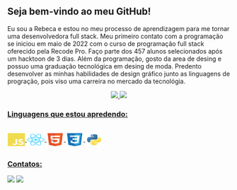 ## Seja bem-vindo ao meu GitHub!
<p style= align= justify>
Eu sou a Rebeca e estou no meu processo de aprendizagem para me tornar uma desenvolvedora full stack. Meu primeiro contato com a programação se iniciou em maio de 2022 com o curso de programação full stack oferecido pela Recode Pro. Faço parte dos 457 alunos selecionados após um hacktoon de 3 dias.
Além da programação, gosto da area de desing e possuo uma graduação tecnológica em desing de moda. Predento desenvolver as minhas habilidades de design gráfico junto as linguagens de progração, pois viso uma carreira no mercado da tecnológia.
<div align="center">
  <a href="https://github.com/rebecafrutuoso">
  <img height="150em" src="https://github-readme-stats.vercel.app/api?username=rebecafrutuoso&show_icons=true&theme=radical&include_all_commits=true&count_private=true"/>
  <img height="150em" src="https://github-readme-stats.vercel.app/api/top-langs/?username=rebecafrutuoso&layout=compact&langs_count=7&theme=radical"/>
</div>
 <h3>Linguagens que estou apredendo:</h3>
<div style="display: inline_block"><br>
  <img align="center" alt="Rafa-Js" height="30" width="40" src="https://raw.githubusercontent.com/devicons/devicon/master/icons/javascript/javascript-plain.svg">
  <img align="center" alt="Rafa-React" height="30" width="40" src="https://raw.githubusercontent.com/devicons/devicon/master/icons/react/react-original.svg">
  <img align="center" alt="Rafa-HTML" height="30" width="40" src="https://raw.githubusercontent.com/devicons/devicon/master/icons/html5/html5-original.svg">
  <img align="center" alt="Rafa-CSS" height="30" width="40" src="https://raw.githubusercontent.com/devicons/devicon/master/icons/css3/css3-original.svg">
  <img align="center" alt="Rafa-Python" height="30" width="40" src="https://raw.githubusercontent.com/devicons/devicon/master/icons/python/python-original.svg">
</div>
  
  ##
<div> 
<h3> Contatos: </h3>
  <a href = "mailto:rebecacosta.012@gmail.com"><img src="https://img.shields.io/badge/-Gmail-%23333?style=for-the-badge&logo=gmail&logoColor=white" target="_blank"></a>
  <a href="https://www.linkedin.com/" target="_blank"><img src="https://img.shields.io/badge/-LinkedIn-%230077B5?style=for-the-badge&logo=linkedin&logoColor=white" target="_blank"></a> 
 
 
 
</div>
 
